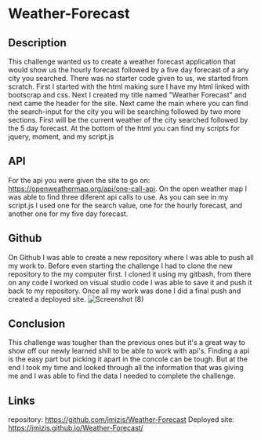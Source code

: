 # Weather-Forecast

## Description

This challenge wanted us to create a weather forecast application that would show us the hourly forecast followed by a five day forecast of a any city you searched. There was no starter code given to us, we started from scratch. First I started with the html making sure I have my html linked with bootscrap and css. Next I created my title named "Weather Forecast" and next came the header for the site. Next came the main where you can find the search-input for the city you will be searching followed by two more sections. First will be the current weather of the city searched followed by the 5 day forecast. At the bottom of the html you can find my scripts for jquery, moment, and my script.js



## API 

For the api you were given the site to go on: https://openweathermap.org/api/one-call-api. On the open weather map I was able to find three diferent api calls to use. As you can see in my script.js I used one for the search value, one for the hourly forecast, and another one for my five day forecast. 


## Github 

On Github I was able to create a new repository where I was able to push all my work to. Before even starting the challenge I had to clone the new repository to the my computer first. I cloned it using my gitbash, from there on any code I worked on visual studio code I was able to save it and push it back to my repository. Once all my work was done I did a final push and created a deployed site. 
![Screenshot (8)](https://user-images.githubusercontent.com/107073756/189022795-b32794c2-d220-4ae5-bbcb-cc7e6d7d0532.png)





## Conclusion

This challenge was tougher than the previous ones but it's a great way to show off our newly learned shill to be able to work with api's. Finding a api is the easy part but picking it apart in the concole can be tough. But at the end I took my time and looked through all the information that was giving me and I was able to find the data I needed to complete the challenge. 

## Links 
repository: https://github.com/jmizis/Weather-Forecast
Deployed site: https://jmizis.github.io/Weather-Forecast/
